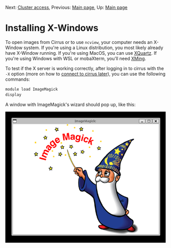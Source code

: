 Next: [Cluster access](01-cluster_access.md), Previous: [Main page](../README.md), Up: [Main page](../README.md)

# Installing X-Windows

To open images from Cirrus or to use `ncview`, your computer needs an X-Window system.
If you're using a Linux distribution, you most likely already have X-Window running.
If you're using MacOS, you can use [XQuartz](https://www.xquartz.org/).
If you're using Windows with WSL or mobaXterm, you'll need [XMing](https://sourceforge.net/projects/xming/).

To test if the X server is working correctly, after logging in to cirrus with the `-X` option (more on how to [connect to cirrus later](01-cluster_access.md)), you can use the following commands:

```bash
module load ImageMagick
display
```

A window with ImageMagick's wizard should pop up, like this:

![ImageMagick's output of the display command without any parameters.](../figures/ImageMagick.png "ImageMagick's output of the display command without any parameters.")

